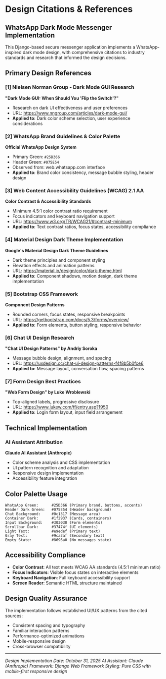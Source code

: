 # Design Citations & References

## WhatsApp Dark Mode Messenger Implementation

This Django-based secure messenger application implements a WhatsApp-inspired dark mode design, with comprehensive citations to industry standards and research that informed the design decisions.

## Primary Design References

### [1] Nielsen Norman Group - Dark Mode GUI Research
**"Dark Mode GUI: When Should You 'Flip the Switch'?"**
- Research on dark UI effectiveness and user preferences
- URL: https://www.nngroup.com/articles/dark-mode-gui/
- **Applied to:** Dark color scheme selection, user experience considerations

### [2] WhatsApp Brand Guidelines & Color Palette
**Official WhatsApp Design System**
- Primary Green: `#25D366`
- Header Green: `#075E54`
- Observed from: web.whatsapp.com interface
- **Applied to:** Brand color consistency, message bubble styling, header design

### [3] Web Content Accessibility Guidelines (WCAG) 2.1 AA
**Color Contrast & Accessibility Standards**
- Minimum 4.5:1 color contrast ratio requirement
- Focus indicators and keyboard navigation support
- URL: https://www.w3.org/TR/WCAG21/#contrast-minimum
- **Applied to:** Text contrast ratios, focus states, accessibility compliance

### [4] Material Design Dark Theme Implementation
**Google's Material Design Dark Theme Guidelines**
- Dark theme principles and component styling
- Elevation effects and animation patterns
- URL: https://material.io/design/color/dark-theme.html
- **Applied to:** Component shadows, motion design, dark theme implementation

### [5] Bootstrap CSS Framework
**Component Design Patterns**
- Rounded corners, focus states, responsive breakpoints
- URL: https://getbootstrap.com/docs/5.3/forms/overview/
- **Applied to:** Form elements, button styling, responsive behavior

### [6] Chat UI Design Research
**"Chat UI Design Patterns" by Andriy Soroka**
- Message bubble design, alignment, and spacing
- URL: https://uxdesign.cc/chat-ui-design-patterns-f4f8b5b0fce6
- **Applied to:** Message layout, conversation flow, spacing patterns

### [7] Form Design Best Practices
**"Web Form Design" by Luke Wroblewski**
- Top-aligned labels, progressive disclosure
- URL: https://www.lukew.com/ff/entry.asp?1950
- **Applied to:** Login form layout, input field arrangement

## Technical Implementation

### AI Assistant Attribution
**Claude AI Assistant (Anthropic)**
- Color scheme analysis and CSS implementation
- UI pattern recognition and adaptation
- Responsive design implementation
- Accessibility feature integration

## Color Palette Usage

```
WhatsApp Green:      #25D366 (Primary brand, buttons, accents)
Header Dark Green:   #075E54 (Header background)
Chat Background:     #0c1317 (Message area)
Container Dark:      #1f2937 (Cards, containers)
Input Background:    #303030 (Form elements)
Scrollbar Dark:      #37474f (UI elements)
Light Text:          #e9edef (Primary text)
Gray Text:           #9ca3af (Secondary text)
Empty State:         #8696a0 (No messages state)
```

## Accessibility Compliance

- **Color Contrast**: All text meets WCAG AA standards (4.5:1 minimum ratio)
- **Focus Indicators**: Visible focus states on interactive elements
- **Keyboard Navigation**: Full keyboard accessibility support
- **Screen Reader**: Semantic HTML structure maintained

## Design Quality Assurance

The implementation follows established UI/UX patterns from the cited sources:
- Consistent spacing and typography
- Familiar interaction patterns
- Performance-optimized animations
- Mobile-responsive design
- Cross-browser compatibility

---

*Design Implementation Date: October 31, 2025*
*AI Assistant: Claude (Anthropic)*
*Framework: Django Web Framework*
*Styling: Pure CSS with mobile-first responsive design*
